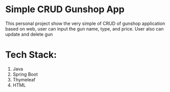 # Simple CRUD Gunshop App

This personal project show the very simple of CRUD of gunshop application based on web, user can input the gun name, type, and price. User also can update and delete
gun

# Tech Stack:

1. Java
2. Spring Boot
3. Thymeleaf
4. HTML
